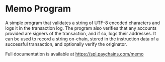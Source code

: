 # Memo Program

A simple program that validates a string of UTF-8 encoded characters and logs it
in the transaction log. The program also verifies that any accounts provided are
signers of the transaction, and if so, logs their addresses. It can be used to
record a string on-chain, stored in the instruction data of a successful
transaction, and optionally verify the originator.

Full documentation is available at https://spl.paychains.com/memo
